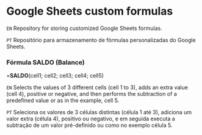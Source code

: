 # Google Sheets custom formulas

`EN`
Repository for storing customized Google Sheets formulas.

`PT`
Repositório para armazenamento de fórmulas personalizadas do Google Sheets.

### Fórmula SALDO (Balance)

=**SALDO**(cell1; cell2; cell3; cell4; cell5)

`EN` Selects the values of 3 different cells (cell 1 to 3), adds an extra value (cell 4), positive or negative, and then performs the subtraction of a predefined value or as in the example, cell 5.

`PT` Seleciona os valores de 3 células distintas (célula 1 até 3), adiciona um valor extra (célula 4), positivo ou negativo, e em seguida executa a subtração de um valor pré-definido ou como no exemplo célula 5.
